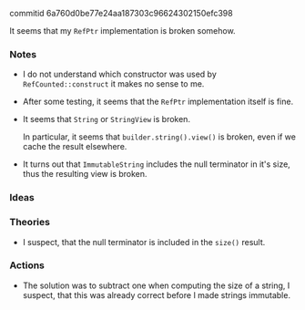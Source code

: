 commitid 6a760d0be77e24aa187303c96624302150efc398

It seems that my `RefPtr` implementation is broken somehow.

### Notes

-   I do not understand which constructor was used by `RefCounted::construct` it makes no sense to me.

-   After some testing, it seems that the `RefPtr` implementation itself is fine.

-   It seems that `String` or `StringView` is broken.

    In particular, it seems that `builder.string().view()` is broken, even if we cache the result elsewhere.

-   It turns out that `ImmutableString` includes the null terminator in it's size, thus the resulting view is broken.

### Ideas

### Theories

-   I suspect, that the null terminator is included in the `size()` result.

### Actions

-   The solution was to subtract one when computing the size of a string, I suspect, that this was already correct before I made
    strings immutable.
